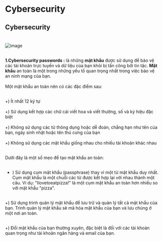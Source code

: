 # Cybersecurity
## Cybersecurity
#
![image](https://github.com/Experimenters1/Cybersecurity/assets/64000769/9210d1e5-e1ea-4e15-985f-ca15b0a4f464) <br> <br>

**1.Cybersecurity passwords :** là những **mật khẩu** được sử dụng để bảo vệ các tài khoản trực tuyến và dữ liệu của bạn khỏi bị tấn công bởi tin tặc. **Mật khẩu** an toàn là một trong những yếu tố quan trọng nhất trong việc bảo vệ an ninh mạng của bạn. <br> <br>
Một mật khẩu an toàn nên có các đặc điểm sau: <br> <br>

+) Ít nhất 12 ký tự  <br> <br>
+) Sử dụng kết hợp các chữ cái viết hoa và viết thường, số và ký hiệu đặc biệt  <br> <br>
+) Không sử dụng các từ thông dụng hoặc dễ đoán, chẳng hạn như tên của bạn, ngày sinh nhật hoặc tên thú cưng của bạn  <br> <br>
+) Không sử dụng các mật khẩu giống nhau cho nhiều tài khoản khác nhau  <br> <br>

Dưới đây là một số mẹo để tạo mật khẩu an toàn: <br><br>

+ ) Sử dụng cụm mật khẩu (passphrase) thay vì một từ mật khẩu duy nhất. Cụm mật khẩu là một chuỗi các từ được kết hợp lại với nhau thành một câu. Ví dụ: "Ilovetoeatpizza!" là một cụm mật khẩu an toàn hơn nhiều so với mật khẩu "pizza".<br><br>

+) Sử dụng trình quản lý mật khẩu để lưu trữ và quản lý tất cả mật khẩu của bạn. Trình quản lý mật khẩu sẽ mã hóa mật khẩu của bạn và lưu chúng ở một nơi an toàn. <br><br>

+)  Đổi mật khẩu của bạn thường xuyên, đặc biệt là đối với các tài khoản quan trọng như tài khoản ngân hàng và email của bạn.  <br><br>

